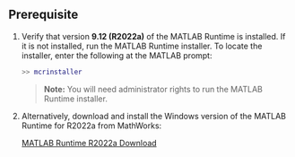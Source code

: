 

## Prerequisite

1. Verify that version **9.12 (R2022a)** of the MATLAB Runtime is installed.
   If it is not installed, run the MATLAB Runtime installer. To locate the installer, enter the following at the MATLAB prompt:

   ```matlab
   >> mcrinstaller
   ```

   > **Note:** You will need administrator rights to run the MATLAB Runtime installer.

2. Alternatively, download and install the Windows version of the MATLAB Runtime for R2022a from MathWorks:

   [MATLAB Runtime R2022a Download](https://www.mathworks.com/products/compiler/mcr/index.html)



